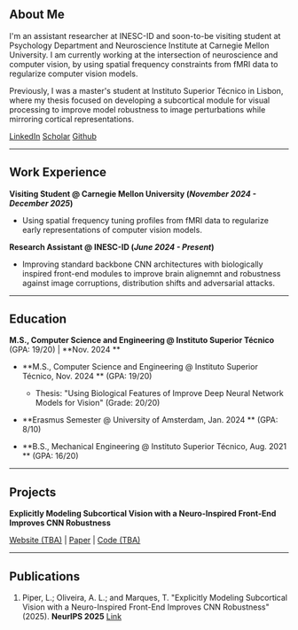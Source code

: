 ## **About Me**

I'm an assistant researcher at INESC-ID and soon-to-be visiting student at Psychology Department and Neuroscience Institute at Carnegie Mellon University. I am currently working at the intersection of neuroscience and computer vision, by using spatial frequency constraints from fMRI data to regularize computer vision models.

Previously, I was a master's student at Instituto Superior Técnico in Lisbon, where my thesis focused on developing a subcortical module for visual processing to improve model robustness to image perturbations while mirroring cortical representations.

[LinkedIn](https://www.linkedin.com/in/lucas-piper/) [Scholar](https://scholar.google.com/citations?user=0s2P6TAAAAAJ) [Github](https://github.com/lucaspiper99)

---

## **Work Experience**

**Visiting Student @ Carnegie Mellon University (_November 2024 - December 2025_)**
- Using spatial frequency tuning profiles from fMRI data to regularize early representations of computer vision models.

**Research Assistant @ INESC-ID (_June 2024 - Present_)**
- Improving standard backbone CNN architectures with biologically inspired front-end modules to improve brain alignemnt and robustness against image corruptions, distribution shifts and adversarial attacks.

---

## **Education**

**M.S., Computer Science and Engineering	@ Instituto Superior Técnico** (GPA: 19/20) | **Nov. 2024 **


- **M.S., Computer Science and Engineering	@ Instituto Superior Técnico, Nov. 2024 ** (GPA: 19/20)
  - Thesis: "Using Biological Features of Improve Deep Neural Network Models for Vision" (Grade: 20/20)

- **Erasmus Semester @ University of Amsterdam, Jan. 2024 ** (GPA: 8/10)

- **B.S., Mechanical Engineering @ Instituto Superior Técnico, Aug. 2021 ** (GPA: 16/20)

---
## **Projects**

**Explicitly Modeling Subcortical Vision with a Neuro-Inspired Front-End Improves CNN Robustness**

[Website (TBA)](#) | [Paper](https://arxiv.org/abs/2506.03089) | [Code (TBA)](#)

---

## **Publications**

1. Piper, L.; Oliveira, A. L.; and Marques, T. "Explicitly Modeling Subcortical Vision with a Neuro-Inspired Front-End Improves CNN Robustness" (2025). **NeurIPS 2025** [Link](https://arxiv.org/abs/2506.03089)
